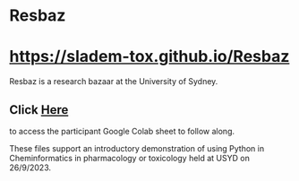 # Resbaz

<body>

<p> <H1><a href="https://sladem-tox.github.io/Resbaz"> https://sladem-tox.github.io/Resbaz </a> </H1></p>


Resbaz is a research bazaar at the University of Sydney.




<H2> Click <a href="https://colab.research.google.com/drive/1F2yiEjv9hYq6AKZpblMjlBGc3BtJeJh3?usp=sharing"> Here </a> </H2> to access the participant Google Colab sheet to follow along.


These files support an introductory demonstration of using Python in Cheminformatics in pharmacology or toxicology held at USYD on 26/9/2023.

</body>
